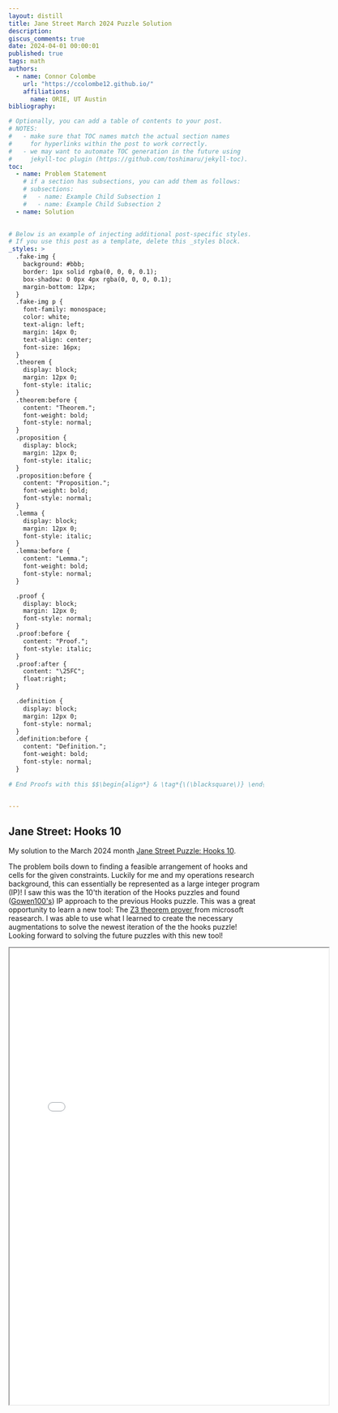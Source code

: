 ```yaml
---
layout: distill
title: Jane Street March 2024 Puzzle Solution
description: 
giscus_comments: true
date: 2024-04-01 00:00:01
published: true
tags: math
authors:
  - name: Connor Colombe
    url: "https://ccolombe12.github.io/"
    affiliations:
      name: ORIE, UT Austin
bibliography: 

# Optionally, you can add a table of contents to your post.
# NOTES:
#   - make sure that TOC names match the actual section names
#     for hyperlinks within the post to work correctly.
#   - we may want to automate TOC generation in the future using
#     jekyll-toc plugin (https://github.com/toshimaru/jekyll-toc).
toc:
  - name: Problem Statement
    # if a section has subsections, you can add them as follows:
    # subsections:
    #   - name: Example Child Subsection 1
    #   - name: Example Child Subsection 2
  - name: Solution
  

# Below is an example of injecting additional post-specific styles.
# If you use this post as a template, delete this _styles block.
_styles: >
  .fake-img {
    background: #bbb;
    border: 1px solid rgba(0, 0, 0, 0.1);
    box-shadow: 0 0px 4px rgba(0, 0, 0, 0.1);
    margin-bottom: 12px;
  }
  .fake-img p {
    font-family: monospace;
    color: white;
    text-align: left;
    margin: 14px 0;
    text-align: center;
    font-size: 16px;
  }
  .theorem {
    display: block;
    margin: 12px 0;
    font-style: italic;
  }
  .theorem:before {
    content: "Theorem.";
    font-weight: bold;
    font-style: normal;
  }
  .proposition {
    display: block;
    margin: 12px 0;
    font-style: italic;
  }
  .proposition:before {
    content: "Proposition.";
    font-weight: bold;
    font-style: normal;
  }
  .lemma {
    display: block;
    margin: 12px 0;
    font-style: italic;
  }
  .lemma:before {
    content: "Lemma.";
    font-weight: bold;
    font-style: normal;
  }

  .proof {
    display: block;
    margin: 12px 0;
    font-style: normal;
  }
  .proof:before {
    content: "Proof.";
    font-style: italic;
  }
  .proof:after {
    content: "\25FC";
    float:right;
  }

  .definition {
    display: block;
    margin: 12px 0;
    font-style: normal;
  }
  .definition:before {
    content: "Definition.";
    font-weight: bold;
    font-style: normal;
  }
  
# End Proofs with this $$\begin{align*} & \tag*{\(\blacksquare\)} \end{align*}$$


---
```

<style type="text/css">
    ol { list-style-type: lower-alpha; }
</style>
<meta name="viewport" content="width=device-width, initial-scale=1.0">

## Jane Street: Hooks 10

My solution to the March 2024 month [Jane Street Puzzle: Hooks 10](https://www.janestreet.com/puzzles/hooks-10-index/). 

The problem boils down to finding a feasible arrangement of hooks and cells for the given constraints. Luckily for me and my operations research background, this can essentially be represented as a large integer program (IP)! I saw this was the 10'th iteration of the Hooks puzzles and found ([Gowen100's](https://github.com/gowen100/Jane-Street-Solutions)) IP approach to the previous Hooks puzzle. This was a great opportunity to learn a new tool: The [Z3 theorem prover ](https://www.microsoft.com/en-us/research/project/z3-3/) from microsoft reasearch. I was able to use what I learned to create the necessary augmentations to solve the newest iteration of the the hooks puzzle! Looking forward to solving the future puzzles with this new tool!




<iframe src="/assets/Jane_Street_Mar_2024.html" width="125%" height="900"></iframe>











